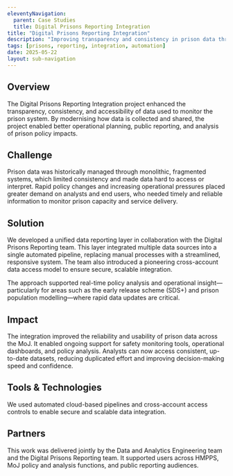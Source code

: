 ```yaml
---
eleventyNavigation:
  parent: Case Studies
  title: Digital Prisons Reporting Integration
title: "Digital Prisons Reporting Integration"
description: "Improving transparency and consistency in prison data through integration and automation."
tags: [prisons, reporting, integration, automation]
date: 2025-05-22
layout: sub-navigation
---
```


## Overview

The Digital Prisons Reporting Integration project enhanced the transparency, consistency, and accessibility of data used to monitor the prison system. By modernising how data is collected and shared, the project enabled better operational planning, public reporting, and analysis of prison policy impacts.

## Challenge

Prison data was historically managed through monolithic, fragmented systems, which limited consistency and made data hard to access or interpret. Rapid policy changes and increasing operational pressures placed greater demand on analysts and end users, who needed timely and reliable information to monitor prison capacity and service delivery.

## Solution

We developed a unified data reporting layer in collaboration with the Digital Prisons Reporting team. This layer integrated multiple data sources into a single automated pipeline, replacing manual processes with a streamlined, responsive system. The team also introduced a pioneering cross-account data access model to ensure secure, scalable integration.

The approach supported real-time policy analysis and operational insight—particularly for areas such as the early release scheme (SDS+) and prison population modelling—where rapid data updates are critical.

## Impact

The integration improved the reliability and usability of prison data across the MoJ. It enabled ongoing support for safety monitoring tools, operational dashboards, and policy analysis. Analysts can now access consistent, up-to-date datasets, reducing duplicated effort and improving decision-making speed and confidence.

## Tools & Technologies

We used automated cloud-based pipelines and cross-account access controls to enable secure and scalable data integration.

## Partners

This work was delivered jointly by the Data and Analytics Engineering team and the Digital Prisons Reporting team. It supported users across HMPPS, MoJ policy and analysis functions, and public reporting audiences.
